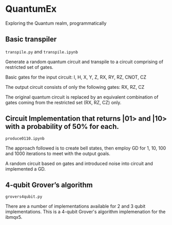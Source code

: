 # QuantumEx
Exploring the Quantum realm, programmatically

## Basic transpiler
`transpile.py` and `transpile.ipynb`

Generate a random quantum circuit and transpile to a circuit comprising of restricted set of gates.

Basic gates for the input circuit: I, H, X, Y, Z, RX, RY, RZ, CNOT, CZ

The output circuit consists of only the following gates: RX, RZ, CZ

The original quantum circuit is replaced by an equivalent combination of gates coming from the restricted set (RX, RZ, CZ) only.



## Circuit Implementation that returns |01> and |10> with a probability of 50% for each.

`produce0110.ipynb`

The approach followed is to create bell states, then employ GD for 1, 10, 100 and 1000 iterations to meet with the output goals.

A random circuit based on gates and introduced noise into circuit and implemented a GD.

## 4-qubit Grover’s algorithm
`grovers4qubit.py`

There are a number of implementations available for 2 and 3 qubit implementations. This is a 4-qubit Grover's algorithm implemenation for the ibmqx5.